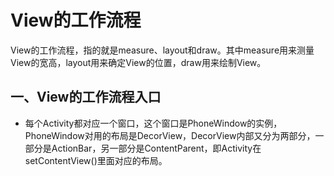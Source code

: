 # View的工作流程

View的工作流程，指的就是measure、layout和draw。其中measure用来测量View的宽高，layout用来确定View的位置，draw用来绘制View。

## 一、View的工作流程入口

- 每个Activity都对应一个窗口，这个窗口是PhoneWindow的实例，PhoneWindow对用的布局是DecorView，DecorView内部又分为两部分，一部分是ActionBar，另一部分是ContentParent，即Activity在setContentView()里面对应的布局。

